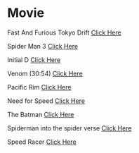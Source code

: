 # Movie
Fast And Furious Tokyo Drift
[Click Here](https://drive.google.com/file/d/1dH9a-eu3j1uu9eJhn4I7a0BAexLKyd1s/view?usp=drivesdk)

Spider Man 3
[Click Here](https://drive.google.com/file/d/1JU2VOH_k4MKpVEXUXv101oZ6cbwOGBsE/view?usp=drivesdk)

Initial D
[Click Here](https://drive.google.com/file/d/1JFAuV8dY9UP-hhz9sWu3fS9C87KP0ovM/view?usp=drivesdk)

Venom (30:54)
[Click Here](https://drive.google.com/file/d/1S3u1l0MihGIkhkBR5uGWKYcJI6RHzoIf/view?usp=drivesdk)

Pacific Rim
[Click Here](https://drive.google.com/file/d/1S2Dxit3GJqXLKwnCRhXVuauvj6z5vshS/view?usp=drivesdk)

Need for Speed
[Click Here](https://drive.google.com/file/d/1c0iKES5NnydVxItM7W2o8BKaEYXExQ-P/view?usp=drivesdk)

The Batman
[Click Here](https://drive.google.com/file/d/1dyalDHendhbDfxaecwPqBPAQyenXoT5o/view?usp=drivesdk)

Spiderman into the spider verse
[Click Here](https://drive.google.com/file/d/1-rGpYU8pg32Pd7zxZfVPOnSXikZcWw7e/view?usp=drivesdk)

Speed Racer
[Click Here](https://drive.google.com/file/d/16g0T4dl5HNpH_2IOZB8HcsNtiSiNaLGM/view?usp=drivesdk)
